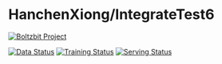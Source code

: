 # HanchenXiong/IntegrateTest6 

[![Boltzbit Project](https://img.shields.io/badge/Boltzbit-Project-blueviolet?style=for-the-badge)](https://demo.platform.boltzbit.com/demo-user/HanchenXiong/IntegrateTest6)

[![Data Status](http://demo.platform.boltzbit.com/github-service/api/v1/cubes/status/data?repositoryOwnerPlusName=HanchenXiong/IntegrateTest6&token=eyJraWQiOiI2OGNmMGQ3OS05MGQ3LTQ5N2QtYjkzNy00MzgyMmQ1YTMwNjMiLCJ0eXAiOiJKV1QiLCJhbGciOiJSUzI1NiJ9.eyJzdWIiOiJkZW1vLXVzZXIiLCJpc3MiOiJCb2x0emJpdCBMdGQiLCJleHAiOjE2NDU3Mjc2OTIsImlhdCI6MTY0NTEyMjg5MiwiYXV0aG9yaXRpZXMiOlsiUk9MRV9BRE1JTiJdfQ.NZZUIwsv-IwupD9A_9c1HkqiTMv-ALvqnSt3at1ALzC6M0ZorgLCRfsqQ-5iqCLF2fDRJ9fvc6m7x6wJPezk4l4TMl_uEUyTcnCnDG-X9IHaIo6BRty2ly8_NhJN2oBrOHT6hb24cy2KfOFgF4Dglo0rmTyRQLLU3RgOJ7Oo6wT8F_3PKyYlqqx-u1tyPeATcj5ytV_D0QeALRYJ1BUz0SARJsxcqJvW0DCU2QNbkxZuyyKywdltxQZv49x0zIJ2MTiOt_EAP_BShaRAdLomH6gsashymxzTgjfmh6pReuOv2UvqoYDjra5qvhkcH1CY4IWAEbocEqhKkKZ7OYHj09Un8mZngGG8gxMqyVd-_Ox6oeg7062iyn5I4_ar3EH66TOGviYJYnrUXU9fQswWBvQeck-0a-euJMs3dVr5J-eGQSXM2y9uozj9uzr-AOdvyjGERkL5Hiitd87Bcilm6DFHb_JLPAksgNmsdMP-dnvFOQiAiIyYv8zP6G4MbNyoKsZ2sJ8PkjxshDpiwLdHPILEXBpg104BsGQjRkTjjuc0-1PECFs3bfck32RXHlXBji1RgQzCW47VfSkWzx3dRlmftu2TwhcB38AGTZoNNYKQUhwehvnU9Xnm7v5c2jsyvty8lP7I13pCmC23RBvcMKl7YFmcOiiqNhpsChBnFUc)](https://demo.platform.boltzbit.com/demo-user/HanchenXiong/IntegrateTest6?tab=Dataset)
[![Training Status](http://demo.platform.boltzbit.com/github-service/api/v1/cubes/status/train?repositoryOwnerPlusName=HanchenXiong/IntegrateTest6&token=eyJraWQiOiI2OGNmMGQ3OS05MGQ3LTQ5N2QtYjkzNy00MzgyMmQ1YTMwNjMiLCJ0eXAiOiJKV1QiLCJhbGciOiJSUzI1NiJ9.eyJzdWIiOiJkZW1vLXVzZXIiLCJpc3MiOiJCb2x0emJpdCBMdGQiLCJleHAiOjE2NDU3Mjc2OTIsImlhdCI6MTY0NTEyMjg5MiwiYXV0aG9yaXRpZXMiOlsiUk9MRV9BRE1JTiJdfQ.NZZUIwsv-IwupD9A_9c1HkqiTMv-ALvqnSt3at1ALzC6M0ZorgLCRfsqQ-5iqCLF2fDRJ9fvc6m7x6wJPezk4l4TMl_uEUyTcnCnDG-X9IHaIo6BRty2ly8_NhJN2oBrOHT6hb24cy2KfOFgF4Dglo0rmTyRQLLU3RgOJ7Oo6wT8F_3PKyYlqqx-u1tyPeATcj5ytV_D0QeALRYJ1BUz0SARJsxcqJvW0DCU2QNbkxZuyyKywdltxQZv49x0zIJ2MTiOt_EAP_BShaRAdLomH6gsashymxzTgjfmh6pReuOv2UvqoYDjra5qvhkcH1CY4IWAEbocEqhKkKZ7OYHj09Un8mZngGG8gxMqyVd-_Ox6oeg7062iyn5I4_ar3EH66TOGviYJYnrUXU9fQswWBvQeck-0a-euJMs3dVr5J-eGQSXM2y9uozj9uzr-AOdvyjGERkL5Hiitd87Bcilm6DFHb_JLPAksgNmsdMP-dnvFOQiAiIyYv8zP6G4MbNyoKsZ2sJ8PkjxshDpiwLdHPILEXBpg104BsGQjRkTjjuc0-1PECFs3bfck32RXHlXBji1RgQzCW47VfSkWzx3dRlmftu2TwhcB38AGTZoNNYKQUhwehvnU9Xnm7v5c2jsyvty8lP7I13pCmC23RBvcMKl7YFmcOiiqNhpsChBnFUc)](https://demo.platform.boltzbit.com/demo-user/HanchenXiong/IntegrateTest6?tab=Training)
[![Serving Status](http://demo.platform.boltzbit.com/github-service/api/v1/cubes/status/serving?repositoryOwnerPlusName=HanchenXiong/IntegrateTest6&token=eyJraWQiOiI2OGNmMGQ3OS05MGQ3LTQ5N2QtYjkzNy00MzgyMmQ1YTMwNjMiLCJ0eXAiOiJKV1QiLCJhbGciOiJSUzI1NiJ9.eyJzdWIiOiJkZW1vLXVzZXIiLCJpc3MiOiJCb2x0emJpdCBMdGQiLCJleHAiOjE2NDU3Mjc2OTIsImlhdCI6MTY0NTEyMjg5MiwiYXV0aG9yaXRpZXMiOlsiUk9MRV9BRE1JTiJdfQ.NZZUIwsv-IwupD9A_9c1HkqiTMv-ALvqnSt3at1ALzC6M0ZorgLCRfsqQ-5iqCLF2fDRJ9fvc6m7x6wJPezk4l4TMl_uEUyTcnCnDG-X9IHaIo6BRty2ly8_NhJN2oBrOHT6hb24cy2KfOFgF4Dglo0rmTyRQLLU3RgOJ7Oo6wT8F_3PKyYlqqx-u1tyPeATcj5ytV_D0QeALRYJ1BUz0SARJsxcqJvW0DCU2QNbkxZuyyKywdltxQZv49x0zIJ2MTiOt_EAP_BShaRAdLomH6gsashymxzTgjfmh6pReuOv2UvqoYDjra5qvhkcH1CY4IWAEbocEqhKkKZ7OYHj09Un8mZngGG8gxMqyVd-_Ox6oeg7062iyn5I4_ar3EH66TOGviYJYnrUXU9fQswWBvQeck-0a-euJMs3dVr5J-eGQSXM2y9uozj9uzr-AOdvyjGERkL5Hiitd87Bcilm6DFHb_JLPAksgNmsdMP-dnvFOQiAiIyYv8zP6G4MbNyoKsZ2sJ8PkjxshDpiwLdHPILEXBpg104BsGQjRkTjjuc0-1PECFs3bfck32RXHlXBji1RgQzCW47VfSkWzx3dRlmftu2TwhcB38AGTZoNNYKQUhwehvnU9Xnm7v5c2jsyvty8lP7I13pCmC23RBvcMKl7YFmcOiiqNhpsChBnFUc)](https://demo.platform.boltzbit.com/demo-user/HanchenXiong/IntegrateTest6?tab=Deployment)